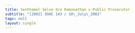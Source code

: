 ```yaml
---
title: Senthamel Selve d/o Ramanathan v Public Prosecutor
subtitle: "[2002] SGHC 143 / 10\_July\_2002"
tags: null
layout: single
---
```


